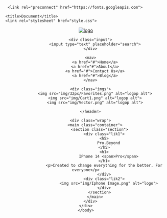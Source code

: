<!DOCTYPE html>
<html lang="en">
<head>
    <meta charset="UTF-8">
    <meta name="viewport" content="width=device-width, initial-scale=1.0">

     <link rel="preconnect" href="https://fonts.googleapis.com">
<link rel="preconnect" href="https://fonts.gstatic.com" crossorigin>
<link href="https://fonts.googleapis.com/css2?family=Inter:ital,opsz,wght@0,14..32,100..900;1,14..32,100..900&display=swap" rel="stylesheet">

    <title>Document</title>
    <link rel="stylesheet" href="style.css">
</head>
<body>
    <div class="war">
    <header class="container">
        <a href="#">
            <img src="img/Logo.png" alt="logo">
        </a>

        <div class="input">
            <input type="text" placeholder="search">
        </div>

        <nav>
            <a href="#">Home</a>
            <a href="#">About</a>
            <a href="#">Contact Us</a>
            <a href="#">Blog</a>
        </nav>

        <div class="imgs">
            <img src="img/32px/Favorites.png" alt="logop alt">
            <img src="img/Cart1.png" alt="logop alt">
            <img src="img/Vector.png" alt="logop alt">

        </header>
        
        <div class="wrap">
            <main class="container">
                <section class="section">
                    <div class="lik1">
                    <h5>
                        Pro.Beyond
                    </h5>
                    <h1>
                        IPhone 14 <span>Pro</span>
                    </h1>
                    <p>Created to change everything for the better. For everyone</p>
                    </div>
                    <div class="lik2">
                        <img src="img/Iphone Image.png" alt="logo">
                    </div>
                </section>
            </main>
        </div>
    </div>
    </body>
</html>
